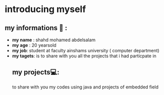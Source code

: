 # introducing myself
## my informations 👑 :
- **my name** : shahd mohamed abdelsalam 
- **my age** : 20 yearsold
- **my job**: student at faculty ainshams university ( computer department)
- **my tagets**: is to share with you all the projects that i had particpate in
  ## my projects💻:
  to share with you my codes using java and projects of embedded field
  
